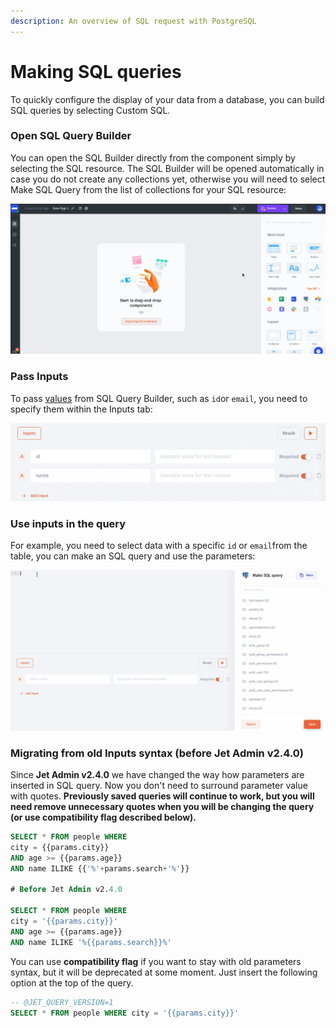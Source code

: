 ```yaml
---
description: An overview of SQL request with PostgreSQL
---
```


# Making SQL queries

To quickly configure the display of your data from a database, you can build SQL queries by selecting Custom SQL.&#x20;

### Open SQL Query Builder

You can open the SQL Builder directly from the component simply by selecting the SQL resource. The SQL Builder will be opened automatically in case you do not create any collections yet, otherwise you will need to select Make SQL Query from the list of collections for your SQL resource:

![](../../.gitbook/assets/testgif42.gif)

### Pass Inputs

To pass [values](../parameters/) from SQL Query Builder, such as `id`or `email`, you need to specify them within the Inputs tab:

![](<../../.gitbook/assets/image (843).png>)

### Use inputs in the query

For example, you need to select data with a specific `id` or `email`from the table, you can make an SQL query and use the parameters:

![](../../.gitbook/assets/testgif13.gif)

### Migrating from old Inputs syntax (before Jet Admin v2.4.0)

Since **Jet Admin v2.4.0** we have changed the way how parameters are inserted in SQL query. Now you don't need to surround parameter value with quotes. **Previously saved queries will continue to work, but you will need remove unnecessary quotes when you will be changing the query (or use compatibility flag described below).**

```sql
SELECT * FROM people WHERE 
city = {{params.city}} 
AND age >= {{params.age}} 
AND name ILIKE {{'%'+params.search+'%'}}

# Before Jet Admin v2.4.0

SELECT * FROM people WHERE 
city = '{{params.city}}' 
AND age >= {{params.age}}
AND name ILIKE '%{{params.search}}%'
```

You can use **compatibility flag** if you want to stay with old parameters syntax, but it will be deprecated at some moment. Just insert the following option at the top of the query.

```sql
-- @JET_QUERY_VERSION=1
SELECT * FROM people WHERE city = '{{params.city}}'
```
